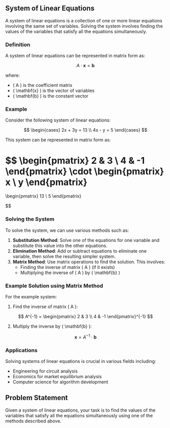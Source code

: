 ## System of Linear Equations

A system of linear equations is a collection of one or more linear equations involving the same set of variables. Solving the system involves finding the values of the variables that satisfy all the equations simultaneously.

### Definition

A system of linear equations can be represented in matrix form as:

$$
A \cdot \mathbf{x} = \mathbf{b}
$$

where:
- \( A \) is the coefficient matrix
- \( \mathbf{x} \) is the vector of variables
- \( \mathbf{b} \) is the constant vector

### Example

Consider the following system of linear equations:

$$
\begin{cases}
2x + 3y = 13 \\
4x - y = 5
\end{cases}
$$

This system can be represented in matrix form as:

$$
\begin{pmatrix}
2 & 3 \\
4 & -1
\end{pmatrix}
\cdot
\begin{pmatrix}
x \\
y
\end{pmatrix}
=
\begin{pmatrix}
13 \\
5
\end{pmatrix}

$$

### Solving the System

To solve the system, we can use various methods such as:

1. **Substitution Method**: Solve one of the equations for one variable and substitute this value into the other equations.
2. **Elimination Method**: Add or subtract equations to eliminate one variable, then solve the resulting simpler system.
3. **Matrix Method**: Use matrix operations to find the solution. This involves:
   - Finding the inverse of matrix \( A \) (if it exists)
   - Multiplying the inverse of \( A \) by \( \mathbf{b} \)

### Example Solution using Matrix Method

For the example system:

1. Find the inverse of matrix \( A \):

$$
A^{-1} = \begin{pmatrix}
2 & 3 \\
4 & -1
\end{pmatrix}^{-1}
$$

2. Multiply the inverse by \( \mathbf{b} \):

$$
\mathbf{x} = A^{-1} \cdot \mathbf{b}
$$

### Applications

Solving systems of linear equations is crucial in various fields including:
- Engineering for circuit analysis
- Economics for market equilibrium analysis
- Computer science for algorithm development

## Problem Statement

Given a system of linear equations, your task is to find the values of the variables that satisfy all the equations simultaneously using one of the methods described above.

